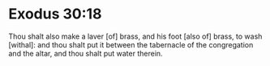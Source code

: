 # Exodus 30:18

Thou shalt also make a laver [of] brass, and his foot [also of] brass, to wash [withal]: and thou shalt put it between the tabernacle of the congregation and the altar, and thou shalt put water therein.